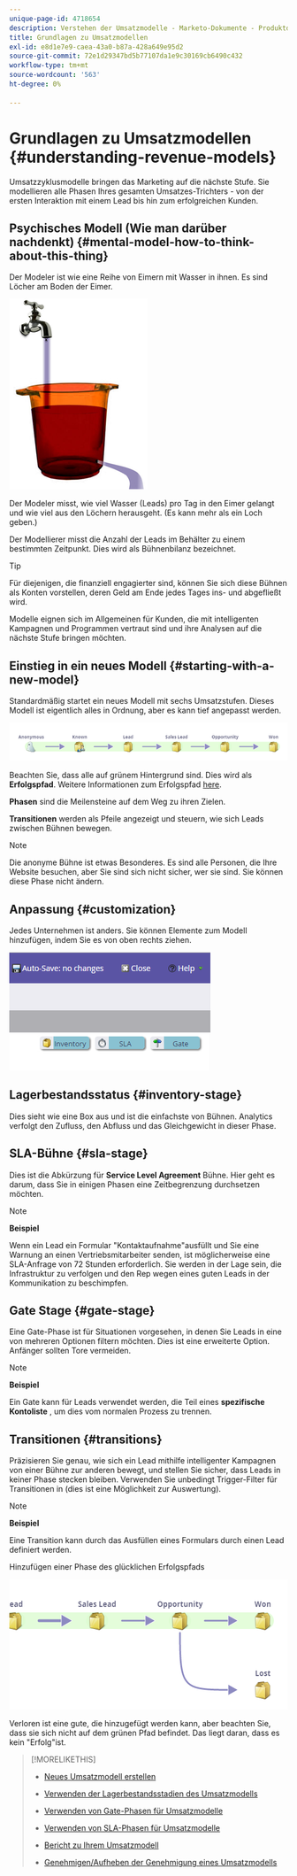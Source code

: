 ```yaml
---
unique-page-id: 4718654
description: Verstehen der Umsatzmodelle - Marketo-Dokumente - Produktdokumentation
title: Grundlagen zu Umsatzmodellen
exl-id: e8d1e7e9-caea-43a0-b87a-428a649e95d2
source-git-commit: 72e1d29347bd5b77107da1e9c30169cb6490c432
workflow-type: tm+mt
source-wordcount: '563'
ht-degree: 0%

---
```


# Grundlagen zu Umsatzmodellen {#understanding-revenue-models}

Umsatzzyklusmodelle bringen das Marketing auf die nächste Stufe. Sie modellieren alle Phasen Ihres gesamten Umsatzes-Trichters - von der ersten Interaktion mit einem Lead bis hin zum erfolgreichen Kunden.

## Psychisches Modell (Wie man darüber nachdenkt) {#mental-model-how-to-think-about-this-thing}

Der Modeler ist wie eine Reihe von Eimern mit Wasser in ihnen. Es sind Löcher am Boden der Eimer.

![](assets/image2015-6-12-10-3a14-3a4.png)

Der Modeler misst, wie viel Wasser (Leads) pro Tag in den Eimer gelangt und wie viel aus den Löchern herausgeht. (Es kann mehr als ein Loch geben.)

Der Modellierer misst die Anzahl der Leads im Behälter zu einem bestimmten Zeitpunkt. Dies wird als Bühnenbilanz bezeichnet.

>[!TIP]
>
>Für diejenigen, die finanziell engagierter sind, können Sie sich diese Bühnen als Konten vorstellen, deren Geld am Ende jedes Tages ins- und abgefließt wird.

Modelle eignen sich im Allgemeinen für Kunden, die mit intelligenten Kampagnen und Programmen vertraut sind und ihre Analysen auf die nächste Stufe bringen möchten.

## Einstieg in ein neues Modell {#starting-with-a-new-model}

Standardmäßig startet ein neues Modell mit sechs Umsatzstufen. Dieses Modell ist eigentlich alles in Ordnung, aber es kann tief angepasst werden.

![](assets/image2015-6-12-9-3a43-3a11.png)

Beachten Sie, dass alle auf grünem Hintergrund sind. Dies wird als **Erfolgspfad**. Weitere Informationen zum Erfolgspfad [here](/help/marketo/product-docs/reporting/revenue-cycle-analytics/revenue-cycle-models/understanding-revenue-model-success-path.md).

**Phasen** sind die Meilensteine auf dem Weg zu ihren Zielen.

**Transitionen** werden als Pfeile angezeigt und steuern, wie sich Leads zwischen Bühnen bewegen.

>[!NOTE]
>
>Die anonyme Bühne ist etwas Besonderes. Es sind alle Personen, die Ihre Website besuchen, aber Sie sind sich nicht sicher, wer sie sind. Sie können diese Phase nicht ändern.

## Anpassung {#customization}

Jedes Unternehmen ist anders. Sie können Elemente zum Modell hinzufügen, indem Sie es von oben rechts ziehen.

![](assets/image2015-6-12-9-3a45-3a36.png)

## Lagerbestandsstatus {#inventory-stage}

Dies sieht wie eine Box aus und ist die einfachste von Bühnen. Analytics verfolgt den Zufluss, den Abfluss und das Gleichgewicht in dieser Phase.

## SLA-Bühne {#sla-stage}

Dies ist die Abkürzung für **Service Level Agreement** Bühne. Hier geht es darum, dass Sie in einigen Phasen eine Zeitbegrenzung durchsetzen möchten.

>[!NOTE]
>
>**Beispiel**
>
>Wenn ein Lead ein Formular &quot;Kontaktaufnahme&quot;ausfüllt und Sie eine Warnung an einen Vertriebsmitarbeiter senden, ist möglicherweise eine SLA-Anfrage von 72 Stunden erforderlich. Sie werden in der Lage sein, die Infrastruktur zu verfolgen und den Rep wegen eines guten Leads in der Kommunikation zu beschimpfen.

## Gate Stage {#gate-stage}

Eine Gate-Phase ist für Situationen vorgesehen, in denen Sie Leads in eine von mehreren Optionen filtern möchten. Dies ist eine erweiterte Option. Anfänger sollten Tore vermeiden.

>[!NOTE]
>
>**Beispiel**
>
>Ein Gate kann für Leads verwendet werden, die Teil eines **spezifische Kontoliste** , um dies vom normalen Prozess zu trennen.

## Transitionen {#transitions}

Präzisieren Sie genau, wie sich ein Lead mithilfe intelligenter Kampagnen von einer Bühne zur anderen bewegt, und stellen Sie sicher, dass Leads in keiner Phase stecken bleiben. Verwenden Sie unbedingt Trigger-Filter für Transitionen in (dies ist eine Möglichkeit zur Auswertung).

>[!NOTE]
>
>**Beispiel**
>
>Eine Transition kann durch das Ausfüllen eines Formulars durch einen Lead definiert werden.

Hinzufügen einer Phase des glücklichen Erfolgspfads

![](assets/image2015-6-12-10-3a10-3a26.png)

Verloren ist eine gute, die hinzugefügt werden kann, aber beachten Sie, dass sie sich nicht auf dem grünen Pfad befindet. Das liegt daran, dass es kein &quot;Erfolg&quot;ist.

>[!MORELIKETHIS]
>
>* [Neues Umsatzmodell erstellen](/help/marketo/product-docs/reporting/revenue-cycle-analytics/revenue-cycle-models/create-a-new-revenue-model.md)
>
>* [Verwenden der Lagerbestandsstadien des Umsatzmodells](/help/marketo/product-docs/reporting/revenue-cycle-analytics/revenue-cycle-models/using-revenue-model-inventory-stages.md)
>
>* [Verwenden von Gate-Phasen für Umsatzmodelle](/help/marketo/product-docs/reporting/revenue-cycle-analytics/revenue-cycle-models/using-revenue-model-gate-stages.md)
>
>* [Verwenden von SLA-Phasen für Umsatzmodelle](/help/marketo/product-docs/reporting/revenue-cycle-analytics/revenue-cycle-models/using-revenue-model-sla-stages.md)
>
>* [Bericht zu Ihrem Umsatzmodell](/help/marketo/product-docs/reporting/revenue-cycle-analytics/revenue-cycle-models/report-on-your-revenue-model.md)
>
>* [Genehmigen/Aufheben der Genehmigung eines Umsatzmodells](/help/marketo/product-docs/reporting/revenue-cycle-analytics/revenue-cycle-models/approve-unapprove-a-revenue-model.md)

